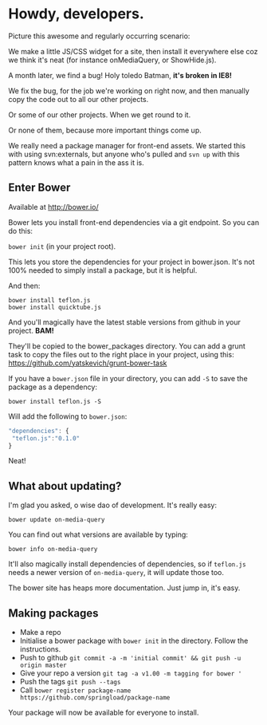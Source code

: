 # Howdy, developers.

Picture this awesome and regularly occurring scenario: 

We make a little JS/CSS widget for a site, then install it
everywhere else coz we think it's neat (for instance onMediaQuery, or ShowHide.js).

A month later, we find a bug! Holy toledo Batman, **it's broken in IE8!**

We fix the bug, for the job we're working on right now, and then manually copy the code out to all our other projects.

Or some of our other projects. When we get round to it.

Or none of them, because more important things come up.

We really need a package manager for front-end assets. We started this with using svn:externals,
but anyone who's pulled and `svn up` with this pattern knows what a pain in the ass it is.

## Enter Bower

Available at http://bower.io/

Bower lets you install front-end dependencies via a git endpoint. So you can do this: 

`bower init` (in your project root).

This lets you store the dependencies for your project in bower.json.
It's not 100% needed to simply install a package, but it is helpful.


And then: 
 
```
bower install teflon.js
bower install quicktube.js
```

And you'll magically have the latest stable versions from github in your project. **BAM!**

They'll be copied to the bower_packages directory. You can add a grunt task to copy the
files out to the right place in your project, using this:
https://github.com/yatskevich/grunt-bower-task

If you have a `bower.json` file in your directory, you can add `-S` to save the package as a dependency: 

```
bower install teflon.js -S
```

Will add the following to `bower.json`: 

```javascript
"dependencies": {
 "teflon.js":"0.1.0"
}
```

Neat!


## What about updating?

I'm glad you asked, o wise dao of development. It's really easy:

```
bower update on-media-query 
```

You can find out what versions are available by typing: 

```
bower info on-media-query
```

It'll also magically install dependencies of dependencies, so if
`teflon.js` needs a newer version of `on-media-query`, it will update those too.



The bower site has heaps more documentation. Just jump in, it's easy.


## Making packages

* Make a repo
* Initialise a bower package with `bower init` in the directory. Follow the instructions.
* Push to github `git commit -a -m 'initial commit' && git push -u origin master `
* Give your repo a version `git tag -a v1.00 -m tagging for bower '`
* Push the tags `git push --tags`
* Call `bower register package-name https://github.com/springload/package-name` 

Your package will now be available for everyone to install. 

